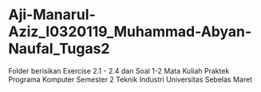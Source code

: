 # Aji-Manarul-Aziz_I0320119_Muhammad-Abyan-Naufal_Tugas2
Folder berisikan Exercise 2.1 - 2.4 dan Soal 1-2 Mata Kuliah Praktek Programa Komputer
Semester 2 Teknik Industri Universitas Sebelas Maret
